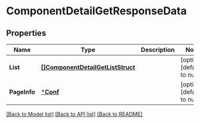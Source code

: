 # ComponentDetailGetResponseData

## Properties
Name | Type | Description | Notes
------------ | ------------- | ------------- | -------------
**List** | [**[]ComponentDetailGetListStruct**](ComponentDetailGetListStruct.md) |  | [optional] [default to null]
**PageInfo** | [***Conf**](conf.md) |  | [optional] [default to null]

[[Back to Model list]](../README.md#documentation-for-models) [[Back to API list]](../README.md#documentation-for-api-endpoints) [[Back to README]](../README.md)



